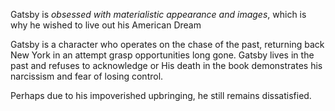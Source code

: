 Gatsby is _obsessed with materialistic appearance and images_, which is why he wished to live out his American Dream

 Gatsby is a character who operates on the chase of the past, returning back New York in an attempt grasp opportunities long gone. Gatsby lives in the past and refuses to acknowledge or 
His death in the book demonstrates his narcissism and fear of losing control.

Perhaps due to his impoverished upbringing, he still remains dissatisfied.